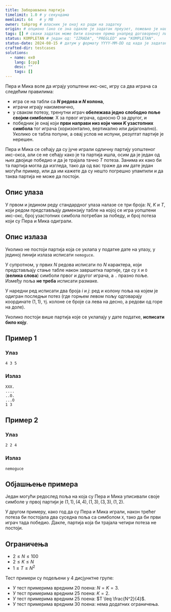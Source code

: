 ```yaml
---
title: Заборављена партија
timelimit: 1.0 # у секундама
memlimit: 64   # y MB
owner: takprog # власник је онај ко ради на задатку
origin: # опционо (ако се зна одакле је задатак преузет, пожељно је навести извор)
tags: [] # сваки задатак може бити означен према унапред договореној листи ознака
status: KOMPLETAN # један од: "IZRADA", "PREGLED" или "KOMPLETAN".
status-date: 2024-08-15 # датум у формату YYYY-MM-DD од када је задатак у наведеном статусу
crafted-dir: testcases
solutions:
  - name: ex0
    lang: [cpp]
    desc: ""
    tags: []
---
```


Пера и Мика воле да играју уопштени икс-окс, игру са два играча са
следећим правилима:

* игра се на табли са **$N$ редова и $N$ колона**,
* играчи играју наизменично,
* у сваком потезу, тренутни играч **обележава једно слободно поље
  својим симболом**: X за првог играча, односно O за другог, и
* победник је онај који **први направи низ који чини $K$ узастопних
  симбола** тог играча (хоризонтално, вертикално или дијагонално).
  Уколико се табла попуни, а овај услов не испуни, резултат партије је
  нерешен.

Пера и Мика се сећају да су јуче играли одличну партију уопштеног
икс-окса, али се не сећају како је та партија ишла, осим да је један
од њих двојице победио и да је трајала тачно $T$ потеза. Занима их
како би та партија могла да изгледа, тако да од вас траже да им дате
један могући пример, или да им кажете да су нешто погрешно упамтили и
да таква партија не може да постоји.

## Опис улаза

У првом и једином реду стандардног улаза налазе се три броја: $N$, $K$
и $T$, који редом представљају димензију табле на којој се игра
уопштени икс-окс, број узастопних симбола потребан за победу, и
број потеза који су Пера и Мика одиграли.

## Опис излаза

Уколико не постоји партија која се уклапа у податке дате на улазу, у
јединој линији излаза исписати `nemoguce`. 

У супротном, у првих $N$ редова исписати по $N$ карактера, који
представљају стање табле након завршетка партије, где су `X` и `O`
(**велика слова**) симболи првог и другог играча, а `.` празно поље.
Између поља **не треба** исписати размаке.

У наредни ред исписати два броја $i$ и $j$: ред и колону поља на којем
је одигран последњи потез (где горњем левом пољу одговарају координате
$(1, 1)$, тј. колоне се броје са лева на десно, а редови од горе на
доле).

Уколико постоји више партија које се уклапају у дате податке,
**исписати било коју**.

## Пример 1

### Улаз

~~~
4 3 5
~~~

### Излаз

~~~
XXX.
....
..O.
...O
1 3
~~~

## Пример 2

### Улаз

~~~
2 2 4
~~~

### Излаз

~~~
nemoguce
~~~

## Објашњење примера

Један могући редослед поља на која су Пера и Мика уписивали своје
симболе у првој партији је $(1,1), (4,4), (1,3), (3,3), (1,2)$.

У другом примеру, како год да су Пера и Мика играли, након трећег
потеза би постојала два суседна поља са симболом `X`, тако да би први
играч тада победио. Дакле, партија која би трајала четири потеза не
постоји.

## Ограничења

- $2 \leq N \leq 100$
- $2 \leq K \leq N$
- $1 \leq T \leq N^2$

Тест примери су подељени у 4 дисјунктне групе:
- У тест примерима вредним 20 поена: $N = K = 3$.
- У тест примерима вредним 25 поена: $K = 2$.
- У тест примерима вредним 25 поена: $T \leq \frac{N^2}{4}$.
- У тест примерима вредним 30 поена: нема додатних ограничења.
